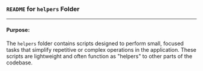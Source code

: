 ### `README` for `helpers` Folder

---

#### **Purpose:**
The `helpers` folder contains scripts designed to perform small, focused tasks that simplify repetitive or complex operations in the application. These scripts are lightweight and often function as "helpers" to other parts of the codebase.


